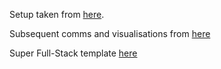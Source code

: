 Setup taken from [here](https://codeburst.io/creating-a-full-stack-web-application-with-python-npm-webpack-and-react-8925800503d9).

Subsequent comms and visualisations from [here](https://codeburst.io/creating-a-full-stack-web-application-with-python-npm-webpack-and-react-beauty-and-495bfdf11841)

Super Full-Stack template [here](https://github.com/angineering/FullStackTemplate)